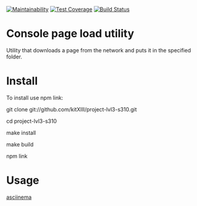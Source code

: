 [![Maintainability](https://api.codeclimate.com/v1/badges/65689336d48da74cb617/maintainability)](https://codeclimate.com/github/kitXIII/project-lvl3-s310/maintainability)
[![Test Coverage](https://api.codeclimate.com/v1/badges/65689336d48da74cb617/test_coverage)](https://codeclimate.com/github/kitXIII/project-lvl3-s310/test_coverage) [![Build Status](https://travis-ci.org/kitXIII/project-lvl3-s310.svg?branch=master)](https://travis-ci.org/kitXIII/project-lvl3-s310)

# Console page load utility


Utility that downloads a page from the network and puts it in the specified folder.

# Install

To install use npm link:

git clone git://github.com/kitXIII/project-lvl3-s310.git

cd project-lvl3-s310

make install

make build

npm link


# Usage


[asciinema](https://asciinema.org/a/199614)
